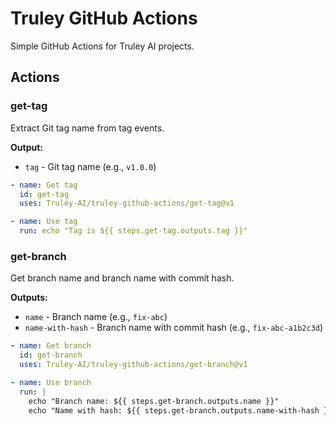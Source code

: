 # Truley GitHub Actions

Simple GitHub Actions for Truley AI projects.

## Actions

### get-tag
Extract Git tag name from tag events.

**Output:**
- `tag` - Git tag name (e.g., `v1.0.0`)

```yaml
- name: Get tag
  id: get-tag
  uses: Truley-AI/truley-github-actions/get-tag@v1

- name: Use tag
  run: echo "Tag is ${{ steps.get-tag.outputs.tag }}"
```

### get-branch
Get branch name and branch name with commit hash.

**Outputs:**
- `name` - Branch name (e.g., `fix-abc`)
- `name-with-hash` - Branch name with commit hash (e.g., `fix-abc-a1b2c3d`)

```yaml
- name: Get branch
  id: get-branch
  uses: Truley-AI/truley-github-actions/get-branch@v1

- name: Use branch
  run: |
    echo "Branch name: ${{ steps.get-branch.outputs.name }}"
    echo "Name with hash: ${{ steps.get-branch.outputs.name-with-hash }}"
```
